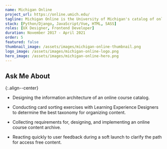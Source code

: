 ```yaml
---
name: Michigan Online
project_url: https://online.umich.edu/
tagline: Michigan Online is the University of Michigan's catalog of online learning experiences.
stack: [Python/Django, JavaScript/Vue, HTML, SASS]
roles: [UX Designer, Frontend Developer]
duration: November 2017 - April 2021
order: 5
featured: false
thumbnail_image: /assets/images/michigan-online-thumbnail.png
logo_image: /assets/images/michigan-online-logo.png
hero_image: /assets/images/michigan-online-hero.png
---
```


## Ask Me About
{:.align--center}

- Designing the information architecture of an online course catalog.

- Conducting card sorting exercises with Learning Experience Designers to determine the best taxonomy for organizing content.

- Collecting requirements for, designing, and implementing an online course content archive.

- Reacting quickly to user feedback during a soft launch to clarify the path for access free content.
